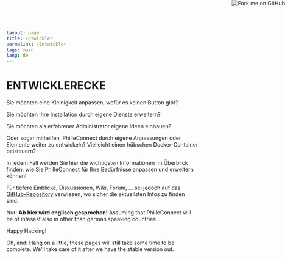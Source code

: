 ```yaml
---
layout: page
title: Entwickler
permalink: /Entwickler
tags: main
lang: de
---
```


# **ENTWICKLER**ECKE

Sie möchten eine Kleinigkeit anpassen, wofür es keinen Button gibt?

Sie möchten Ihre Installation durch eigene Dienste erweitern?

Sie möchten als erfahrener Administrator eigene Ideen einbauen?

Oder sogar mithelfen, PhilleConnect durch eigene Anpassungen oder Elemente weiter zu entwickeln? Vielleicht einen hübschen Docker-Container beisteuern?

In jedem Fall werden Sie hier die wichtigsten Informationen im Überblick finden, wie Sie PhilleConnect für Ihre Bedürfnisse anpassen und erweitern können!

Für tiefere Einblicke, Diskussionen, Wiki, Forum, ... sei jedoch auf das [GitHub-Repository](https://github.com/philleconnect/) verwiesen, wo sicher die aktuellsten Infos zu finden sind.

Nur: **Ab hier wird englisch gesprochen!** Assuming that PhilleConnect will be of intesest also in other than german speaking countries...

Happy Hacking!



Oh, and: Hang on a little, these pages will still take some time to be complete. We'll take care of it after we have the stable version out.


<a href="https://github.com/philleconnect"><img style="position: absolute; top: 0; right: 0; border: 0;" src="https://camo.githubusercontent.com/e7bbb0521b397edbd5fe43e7f760759336b5e05f/68747470733a2f2f73332e616d617a6f6e6177732e636f6d2f6769746875622f726962626f6e732f666f726b6d655f72696768745f677265656e5f3030373230302e706e67" alt="Fork me on GitHub" data-canonical-src="https://s3.amazonaws.com/github/ribbons/forkme_right_green_007200.png"></a>
